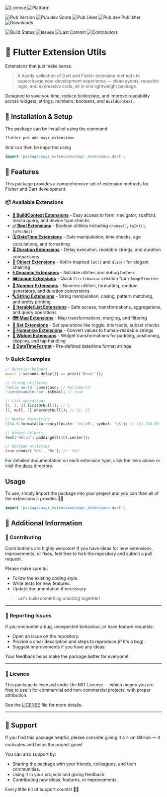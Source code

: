 ![License](https://img.shields.io/badge/license-MIT-blue.svg?label=Licence)
![Platform](https://img.shields.io/badge/Platform-Flutter-blue.svg)

![Pub Version](https://img.shields.io/pub/v/mayr_extensions?style=plastic&label=Version)
![Pub.dev Score](https://img.shields.io/pub/points/mayr_extensions?label=Score&style=plastic)
![Pub Likes](https://img.shields.io/pub/likes/mayr_extensions?label=Likes&style=plastic)
![Pub.dev Publisher](https://img.shields.io/pub/publisher/mayr_extensions?label=Publisher&style=plastic)
![Downloads](https://img.shields.io/pub/dm/mayr_extensions.svg?label=Downloads&style=plastic)

![Build Status](https://img.shields.io/github/actions/workflow/status/YoungMayor/flutter_utils_extensions/ci.yaml?label=Build)
![Issues](https://img.shields.io/github/issues/YoungMayor/flutter_utils_extensions.svg?label=Issues)
![Last Commit](https://img.shields.io/github/last-commit/YoungMayor/flutter_utils_extensions.svg?label=Latest%20Commit)
![Contributors](https://img.shields.io/github/contributors/YoungMayor/flutter_utils_extensions.svg?label=Contributors)


# 🧰 Flutter Extension Utils

Extensions that just make sense.

> A handy collection of Dart and Flutter extension methods to supercharge your development experience — clean syntax, reusable logic, and expressive code, all in one lightweight package.

Designed to save you time, reduce boilerplate, and improve readability across widgets, strings, numbers, booleans, and `BuildContext`.

## 🔌 Installation & Setup

The package can be installed using the command
```bash
flutter pub add mayr_extensions
```

And can then be imported using
```dart
import 'package:mayr_extensions/mayr_extensions.dart';
```

## 🚀 Features

This package provides a comprehensive set of extension methods for Flutter and Dart development:

### 📦 Available Extensions

- **[🧱 BuildContext Extensions](docs/build_context_extensions.md)** - Easy access to form, navigator, scaffold, media query, and device type checks
- **[✅ Bool Extensions](docs/bool_extensions.md)** - Boolean utilities including `choose()`, `toInt()`, `toYesNo()`
- **[🗓️ DateTime Extensions](docs/datetime_extensions.md)** - Date manipulation, time checks, age calculations, and formatting
- **[⏳ Duration Extensions](docs/duration_extensions.md)** - Delay execution, readable strings, and duration comparisons
- **[🔷 Object Extensions](docs/object_extensions.md)** - Kotlin-inspired `let()` and `also()` for elegant chaining
- **[🌀 Dynamic Extensions](docs/dynamic_extensions.md)** - Nullable utilities and debug helpers
- **[🖼️ Image Extensions](docs/image_extensions.md)** - Quick `CircleAvatar` creation from `ImageProvider`
- **[🔢 Number Extensions](docs/number_extensions.md)** - Numeric utilities, formatting, random generators, and duration conversions
- **[🔤 String Extensions](docs/string_extensions.md)** - String manipulation, casing, pattern matching, and pretty printing
- **[🧩 Iterable/List Extensions](docs/list_extensions.md)** - Safe access, transformations, aggregations, and query operations
- **[🗺️ Map Extensions](docs/map_extensions.md)** - Map transformations, merging, and filtering
- **[🔢 Set Extensions](docs/set_extensions.md)** - Set operations like toggle, intersects, subset checks
- **[🎯 Humanize Extensions](docs/humanize_extensions.md)** - Convert values to human-readable strings
- **[🧩 Widget Extensions](docs/widget_extensions.md)** - Widget transformations for padding, positioning, clipping, and tap handling
- **[📜 DateTimeFormat](docs/datetime_format.md)** - Pre-defined date/time format strings

### ✨ Quick Examples

```dart
// Duration helpers
await 2.seconds.delay(() => print('Done!'));

// String utilities
'hello world'.camelCase; // helloWorld
'user@example.com'.isEmail; // true

// List operations
[1, 2, 3].firstOrNull(); // 1
[1, null, 2].whereNotNull(); // [1, 2]

// Number formatting
1234.5.formatAsCurrency(locale: 'en_US', symbol: '\$'); // \$1,234.50

// Widget helpers
Text('Hello').paddingAll(16).center();

// Boolean utilities
true.choose('Yes', 'No'); // 'Yes'
```

For detailed documentation on each extension type, click the links above or visit the [docs](docs/) directory.

## Usage

To use, simply import the package into your project and you can then all of the extensions it provdes 🫶🏾

```dart
import 'package:mayr_extensions/mayr_extensions.dart';

```

## 📢 Additional Information

### 🤝 Contributing
Contributions are highly welcome!
If you have ideas for new extensions, improvements, or fixes, feel free to fork the repository and submit a pull request.

Please make sure to:
- Follow the existing coding style.
- Write tests for new features.
- Update documentation if necessary.

> Let's build something amazing together!

---

### 🐛 Reporting Issues
If you encounter a bug, unexpected behaviour, or have feature requests:
- Open an issue on the repository.
- Provide a clear description and steps to reproduce (if it's a bug).
- Suggest improvements if you have any ideas.

Your feedback helps make the package better for everyone!

---

### 📜 Licence
This package is licensed under the MIT License — which means you are free to use it for commercial and non-commercial projects, with proper attribution.

See the [LICENSE](LICENSE) file for more details.

---

## 🌟 Support

If you find this package helpful, please consider giving it a ⭐️ on GitHub — it motivates and helps the project grow!

You can also support by:
- Sharing the package with your friends, colleagues, and tech communities.
- Using it in your projects and giving feedback.
- Contributing new ideas, features, or improvements.

Every little bit of support counts! 🚀💙
